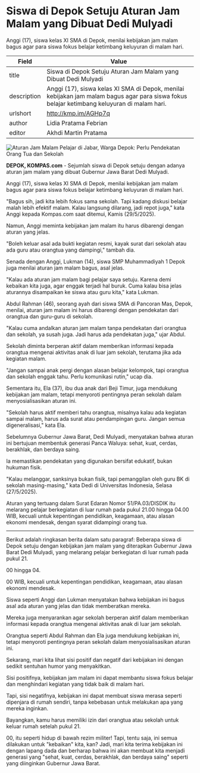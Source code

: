 # Siswa di Depok Setuju Aturan Jam Malam yang Dibuat Dedi Mulyadi

Anggi (17), siswa kelas XI SMA di Depok, menilai kebijakan jam malam bagus agar para siswa fokus belajar ketimbang keluyuran di malam hari.

| Field       | Value                                                       |
|-------------|-------------------------------------------------------------|
| title       | Siswa di Depok Setuju Aturan Jam Malam yang Dibuat Dedi Mulyadi |
| description | Anggi (17), siswa kelas XI SMA di Depok, menilai kebijakan jam malam bagus agar para siswa fokus belajar ketimbang keluyuran di malam hari. |
| urlshort    | http://kmp.im/AGHp7q |
| author      | Lidia Pratama Febrian |
| editor      | Akhdi Martin Pratama |

![Aturan Jam Malam Pelajar di Jabar, Warga Depok: Perlu Pendekatan Orang Tua dan Sekolah](https://asset.kompas.com/crops/xoSzLInpNSKPXXaZzK0N0lLJi3M=/0x0:0x0/750x500/data/photo/2025/05/29/6837df07c615a.jpeg)

**DEPOK, KOMPAS.com** - Sejumlah siswa di Depok setuju dengan adanya aturan jam malam yang dibuat Gubernur Jawa Barat Dedi Mulyadi.

Anggi (17), siswa kelas XI SMA di Depok, menilai kebijakan jam malam bagus agar para siswa fokus belajar ketimbang keluyuran di malam hari.

"Bagus sih, jadi kita lebih fokus sama sekolah. Tapi kadang diskusi belajar malah lebih efektif malam. Kalau langsung dilarang, jadi repot juga," kata Anggi kepada Kompas.com saat ditemui, Kamis (29/5/2025).

Namun, Anggi meminta kebijakan jam malam itu harus dibarengi dengan aturan yang jelas.

"Boleh keluar asal ada bukti kegiatan resmi, kayak surat dari sekolah atau ada guru atau orangtua yang dampingi," tambah dia.

Senada dengan Anggi, Lukman (14), siswa SMP Muhammadiyah 1 Depok juga menilai aturan jam malam bagus, asal jelas.

"Kalau ada aturan jam malam bagi pelajar saya setuju. Karena demi kebaikan kita juga, agar enggak terjadi hal buruk. Cuma kalau bisa jelas aturannya disampaikan ke siswa atau guru kita," kata Lukman.

Abdul Rahman (46), seorang ayah dari siswa SMA di Pancoran Mas, Depok, menilai, aturan jam malam ini harus dibarengi dengan pendekatan dari orangtua dan guru-guru di sekolah.

"Kalau cuma andalkan aturan jam malam tanpa pendekatan dari orangtua dan sekolah, ya susah juga. Jadi harus ada pendekatan juga," ujar Abdul. 

Sekolah diminta berperan aktif dalam memberikan informasi kepada orangtua mengenai aktivitas anak di luar jam sekolah, terutama jika ada kegiatan malam.

"Jangan sampai anak pergi dengan alasan belajar kelompok, tapi orangtua dan sekolah enggak tahu. Perlu komunikasi rutin," ucap dia.

Sementara itu, Ela (37), ibu dua anak dari Beji Timur, juga mendukung kebijakan jam malam, tetapi menyoroti pentingnya peran sekolah dalam menyosialisasikan aturan ini.

"Sekolah harus aktif memberi tahu orangtua, misalnya kalau ada kegiatan sampai malam, harus ada surat atau pendampingan guru. Jangan semua digeneralisasi," kata Ela.

Sebelumnya Gubernur Jawa Barat, Dedi Mulyadi, menyatakan bahwa aturan ini bertujuan membentuk generasi Panca Waluya: sehat, kuat, cerdas, berakhlak, dan berdaya saing.

Ia memastikan pendekatan yang digunakan bersifat edukatif, bukan hukuman fisik.

"Kalau melanggar, sanksinya bukan fisik, tapi pemanggilan oleh guru BK di sekolah masing-masing," kata Dedi di Universitas Indonesia, Selasa (27/5/2025).

Aturan yang tertuang dalam Surat Edaran Nomor 51/PA.03/DISDIK itu melarang pelajar berkegiatan di luar rumah pada pukul 21.00 hingga 04.00 WIB, kecuali untuk kepentingan pendidikan, keagamaan, atau alasan ekonomi mendesak, dengan syarat didampingi orang tua.

---
Berikut adalah ringkasan berita dalam satu paragraf: Beberapa siswa di Depok setuju dengan kebijakan jam malam yang diterapkan Gubernur Jawa Barat Dedi Mulyadi, yang melarang pelajar berkegiatan di luar rumah pada pukul 21.

00 hingga 04.

00 WIB, kecuali untuk kepentingan pendidikan, keagamaan, atau alasan ekonomi mendesak.

 Siswa seperti Anggi dan Lukman menyatakan bahwa kebijakan ini bagus asal ada aturan yang jelas dan tidak memberatkan mereka.

 Mereka juga menyarankan agar sekolah berperan aktif dalam memberikan informasi kepada orangtua mengenai aktivitas anak di luar jam sekolah.

 Orangtua seperti Abdul Rahman dan Ela juga mendukung kebijakan ini, tetapi menyoroti pentingnya peran sekolah dalam menyosialisasikan aturan ini.



Sekarang, mari kita lihat sisi positif dan negatif dari kebijakan ini dengan sedikit sentuhan humor yang menyakitkan.

 Sisi positifnya, kebijakan jam malam ini dapat membantu siswa fokus belajar dan menghindari kegiatan yang tidak baik di malam hari.

 Tapi, sisi negatifnya, kebijakan ini dapat membuat siswa merasa seperti dipenjara di rumah sendiri, tanpa kebebasan untuk melakukan apa yang mereka inginkan.

 Bayangkan, kamu harus memiliki izin dari orangtua atau sekolah untuk keluar rumah setelah pukul 21.

00, itu seperti hidup di bawah rezim militer! Tapi, tentu saja, ini semua dilakukan untuk "kebaikan" kita, kan? Jadi, mari kita terima kebijakan ini dengan lapang dada dan berharap bahwa ini akan membuat kita menjadi generasi yang "sehat, kuat, cerdas, berakhlak, dan berdaya saing" seperti yang diinginkan Gubernur Jawa Barat.
